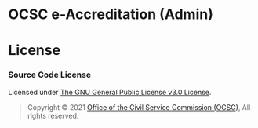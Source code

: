 # OCSC e-Accreditation (Admin)

# License

### Source Code License

Licensed under [The GNU General Public License v3.0 License](https://github.com/bellmcp/OCSC-Learning-Platform/blob/master/LICENSE).

> Copyright © 2021 [Office of the Civil Service Commission (OCSC)](https://www.ocsc.go.th/), All rights reserved.
